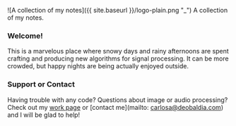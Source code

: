 
![A collection of my notes]({{ site.baseurl }}/logo-plain.png "_")
A collection of my notes.

### Welcome!
This is a marvelous place where snowy days and rainy afternoons are spent crafting and producing new algorithms for signal processing. It can be more crowded, but happy nights are being actually enjoyed outside.

### Support or Contact
Having trouble with any code? Questions about image or audio processing? Check out my [work page](https://help.github.com/pages) or [contact me](mailto: carlosa@deobaldia.com) and I will be glad to help!

